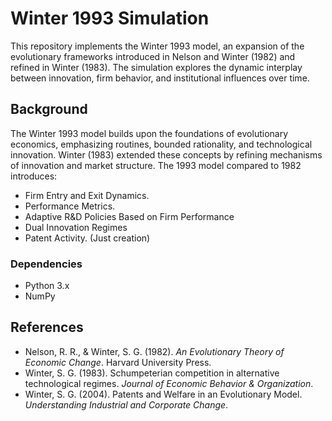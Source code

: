 # Winter 1993 Simulation

This repository implements the Winter 1993 model, an expansion of the evolutionary frameworks introduced in Nelson and Winter (1982) and refined in Winter (1983). The simulation explores the dynamic interplay between innovation, firm behavior, and institutional influences over time.

## Background
The Winter 1993 model builds upon the foundations of evolutionary economics, emphasizing routines, bounded rationality, and technological innovation. Winter (1983) extended these concepts by refining mechanisms of innovation and market structure. The 1993 model compared to 1982 introduces:

- Firm Entry and Exit Dynamics.
- Performance Metrics.
- Adaptive R&D Policies Based on Firm Performance
- Dual Innovation Regimes
- Patent Activity. (Just creation)


### Dependencies
- Python 3.x
- NumPy

## References
- Nelson, R. R., & Winter, S. G. (1982). *An Evolutionary Theory of Economic Change*. Harvard University Press.
- Winter, S. G. (1983). Schumpeterian competition in alternative technological regimes. *Journal of Economic Behavior & Organization*.
- Winter, S. G. (2004). Patents and Welfare in an Evolutionary Model. *Understanding Industrial and Corporate Change*.
